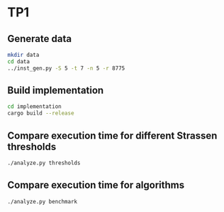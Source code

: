 # TP1

## Generate data

```sh
mkdir data
cd data
../inst_gen.py -S 5 -t 7 -n 5 -r 8775
```

## Build implementation

```sh
cd implementation
cargo build --release
```

## Compare execution time for different Strassen thresholds

```sh
./analyze.py thresholds
```

## Compare execution time for algorithms

```sh
./analyze.py benchmark
```
